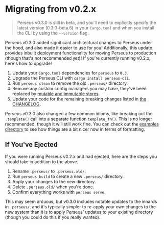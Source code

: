 # Migrating from v0.2.x

> Perseus v0.3.0 is still in beta, and you'll need to explicitly specify the latest version (0.3.0-beta.6) in your `Cargo.toml` and when you install the CLI by using the `--version` flag.

Perseus v0.3.0 added significant architectural changes to Perseus under the hood, and also made it easier to use for you! Additionally, this update provides inbuilt deployment functionality for moving Perseus to production (though that's not recommended yet)! If you're currently running v0.2.x, here's how to upgrade!

1. Update your `Cargo.toml` dependencies for `perseus` to `0.3`.
2. Upgrade the Perseus CLI with `cargo install perseus-cli`.
3. Run `perseus clean` to remove the old `.perseus/` directory.
4. Remove any custom config managers you may have, they've been replaced by [mutable and immutable stores](./stores).
5. Update your code for the remaining breaking changes listed in [the CHANGELOG](https://github.com/arctic-hen7/perseus/blob/main/CHANGELOG).

Perseus v0.3.0 also changed a few common idioms, like breaking out the `.template()` call into a separate function `template_fn()`. This is no longer recommended, though it will still work fine. You can check out the [examples directory](https://github.com/arctic-hen7/perseus/tree/main/examples) to see how things are a bit nicer now in terms of formatting.

## If You've Ejected

If you were running Perseus v0.2.x and had ejected, here are the steps you should take in addition to the above.

1. Rename `.perseus/` to `.perseus.old/`.
2. Run `perseus build` to create a new `.perseus/` directory.
3. Apply your changes to the new directory.
4. Delete `.perseus.old/` when you're done.
5. Confirm everything works with `perseus serve`.

This may seem arduous, but v0.3.0 includes notable updates to the innards in `.perseus/`, and it's typically simpler to re-apply your own changes to the new system than it is to apply Perseus' updates to your existing directory (though you could do this if you really wanted).
